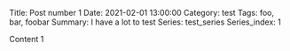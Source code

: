 Title: Post number 1
Date: 2021-02-01 13:00:00
Category: test
Tags: foo, bar, foobar
Summary: I have a lot to test
Series: test_series
Series_index: 1

Content 1
